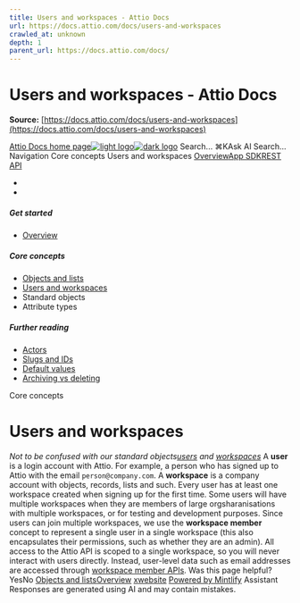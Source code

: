 ```yaml
---
title: Users and workspaces - Attio Docs
url: https://docs.attio.com/docs/users-and-workspaces
crawled_at: unknown
depth: 1
parent_url: https://docs.attio.com/docs/
---
```


# Users and workspaces - Attio Docs

**Source:** [https://docs.attio.com/docs/users-and-workspaces](https://docs.attio.com/docs/users-and-workspaces)

[Attio Docs home page![light logo](https://mintlify.s3.us-west-1.amazonaws.com/attio/logo/light.svg)![dark logo](https://mintlify.s3.us-west-1.amazonaws.com/attio/logo/dark.svg)](https://docs.attio.com/)
Search...
⌘KAsk AI
Search...
Navigation
Core concepts
Users and workspaces
[Overview](https://docs.attio.com/docs/overview)[App SDK](https://docs.attio.com/sdk/introduction)[REST API](https://docs.attio.com/rest-api/overview)
* [](https://build.attio.com/)
* [](https://attio.com/help)
##### Get started
  * [Overview](https://docs.attio.com/docs/overview)


##### Core concepts
  * [Objects and lists](https://docs.attio.com/docs/objects-and-lists)
  * [Users and workspaces](https://docs.attio.com/docs/users-and-workspaces)
  * Standard objects
  * Attribute types


##### Further reading
  * [Actors](https://docs.attio.com/docs/actors)
  * [Slugs and IDs](https://docs.attio.com/docs/slugs-and-ids)
  * [Default values](https://docs.attio.com/docs/default-values)
  * [Archiving vs deleting](https://docs.attio.com/docs/archiving-vs-deleting)


Core concepts
# Users and workspaces
_Not to be confused with our standard objects[users](https://docs.attio.com/docs/standard-objects/standard-objects-users) and [workspaces](https://docs.attio.com/docs/standard-objects/standard-objects-workspaces)_
A **user** is a login account with Attio. For example, a person who has signed up to Attio with the email `person@company.com`.
A **workspace** is a company account with objects, records, lists and such. Every user has at least one workspace created when signing up for the first time. Some users will have multiple workspaces when they are members of large orgsharanisations with multiple workspaces, or for testing and development purposes.
Since users can join multiple workspaces, we use the **workspace member** concept to represent a single user in a single workspace (this also encapsulates their permissions, such as whether they are an admin).
All access to the Attio API is scoped to a single workspace, so you will never interact with users directly. Instead, user-level data such as email addresses are accessed through [workspace member APIs](https://docs.attio.com/rest-api/endpoint-reference/workspace-members/list-workspace-members).
Was this page helpful?
YesNo
[Objects and lists](https://docs.attio.com/docs/objects-and-lists)[Overview](https://docs.attio.com/docs/standard-objects/standard-objects)
[x](https://x.com/Attio)[website](https://attio.com)
[Powered by Mintlify](https://mintlify.com/preview-request?utm_campaign=poweredBy&utm_medium=referral&utm_source=docs.attio.com)
Assistant
Responses are generated using AI and may contain mistakes.
